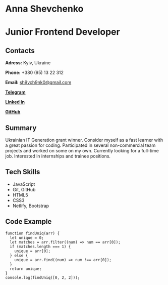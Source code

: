# Anna Shevchenko

# Junior Frontend Developer

## Contacts

**Adress:** Kyiv, Ukraine

**Phone:** +380 (95) 13 22 312

**Email:** sh9vch9nk0@gmail.com

**[Telegram](https://t.me/sh9vch9nk0)**

**[Linked In](www.linkedin.com/in/sh9vch9nk0)**

**[GitHub](https://github.com/sh9vch9nk0)**

## Summary

Ukrainian IT Generation grant winner.
Consider myself as a fast learner with a great passion for coding.
Participated in several non-commercial team projects and worked on some on my own.
Currently looking for a full-time job. Interested in internships and trainee positions.

## Tech Skills

- JavaScript
- Git, GitHub
- HTML5
- CSS3
- Netlify, Bootstrap

## Code Example

```
function findUniq(arr) {
  let unique = 0;
  let matches = arr.filter((num) => num == arr[0]);
  if (matches.length === 1) {
    unique = arr[0];
  } else {
    unique = arr.find((num) => num !== arr[0]);
  }
  return unique;
}
console.log(findUniq([0, 2, 2]));
```
